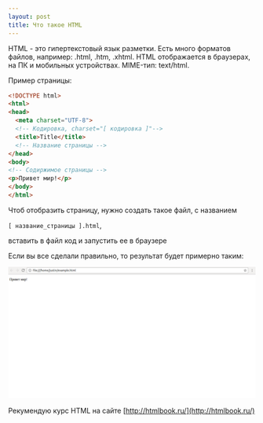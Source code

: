 ```yaml
---
layout: post
title: Что такое HTML
---
```

HTML - это гипертекстовый язык разметки.
Есть много форматов файлов, например: .html, .htm, .xhtml.
HTML отображается в браузерах, на ПК и мобильных устройствах. MIME-тип:
text/html.

Пример страницы:

```html
<!DOCTYPE html>
<html>
<head>
  <meta charset="UTF-8">
  <!-- Кодировка, charset="[ кодировка ]"-->
  <title>Title</title>
  <!-- Название страницы -->
</head>
<body>
<!-- Содиржимое страницы -->
<p>Привет мир!</p>
</body>
</html>
```

Чтоб отобразить страницу, нужно создать такое файл,
c названием

`[ название_страницы ].html`,

 вставить в файл код и запустить ее в браузере

Если вы все сделали правильно,
то результат будет примерно таким:

![](/assets/img/example-html.png)

Рекумендую курс HTML на сайте
[http://htmlbook.ru/](http://htmlbook.ru/)